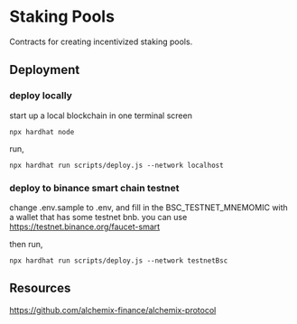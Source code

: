 # Staking Pools

Contracts for creating incentivized staking pools. 

## Deployment

### deploy locally
start up a local blockchain in one terminal screen
```
npx hardhat node
```

run,
```
npx hardhat run scripts/deploy.js --network localhost
```

### deploy to binance smart chain testnet

change .env.sample to .env, and fill in the BSC_TESTNET_MNEMOMIC with a wallet that has some testnet bnb. you can use https://testnet.binance.org/faucet-smart

then run,

```
npx hardhat run scripts/deploy.js --network testnetBsc
```

## Resources

https://github.com/alchemix-finance/alchemix-protocol